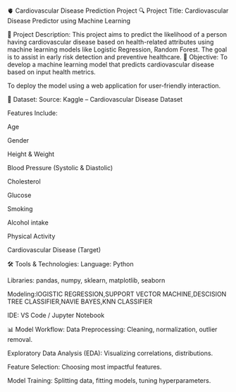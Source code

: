 🫀 Cardiovascular Disease Prediction Project
🔍 Project Title:
Cardiovascular Disease Predictor using Machine Learning

📘 Project Description:
This project aims to predict the likelihood of a person having cardiovascular disease based on health-related attributes using machine learning models like Logistic Regression, Random Forest. The goal is to assist in early risk detection and preventive healthcare.
🎯 Objective:
To develop a machine learning model that predicts cardiovascular disease based on input health metrics.

To deploy the model using a web application for user-friendly interaction.

🧬 Dataset:
Source: Kaggle – Cardiovascular Disease Dataset

Features Include:

Age

Gender

Height & Weight

Blood Pressure (Systolic & Diastolic)

Cholesterol

Glucose

Smoking

Alcohol intake

Physical Activity

Cardiovascular Disease (Target)

🛠️ Tools & Technologies:
Language: Python

Libraries: pandas, numpy, sklearn, matplotlib, seaborn

Modeling:lOGISTIC REGRESSION,SUPPORT VECTOR MACHINE,DESCISION TREE CLASSIFIER,NAVIE BAYES,KNN CLASSIFIER

IDE: VS Code / Jupyter Notebook


📊 Model Workflow:
Data Preprocessing: Cleaning, normalization, outlier removal.

Exploratory Data Analysis (EDA): Visualizing correlations, distributions.

Feature Selection: Choosing most impactful features.

Model Training: Splitting data, fitting models, tuning hyperparameters.
